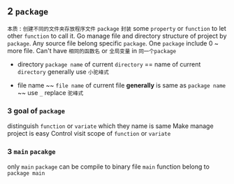 ## 2 `package`
`本质` : `创建不同的文件夹存放程序文件` 
`package` `封装` some `property` or `function` to let other `function` to call it.
Go manage file and directory structure of project by `package`.
Any source file belong specific `package`.
One `package` include 0 ~ more file.
Can't have `相同的函数名` or `全局变量` in `同一个package` 

* directory 
`package name` of current `directory`   ==   name of current `directory` 
generally use `小驼峰式` 

* file name
~~ `file name` of current file **generally** is same as `package name` ~~
use `_` replace `驼峰式` 


### 3  goal of `package` 
distinguish `function` or `variate` which they name is same
Make manage project is easy
Control visit scope of `function` or `variate` 


### 3  `main` `pacakge` 
only `main` `package` can be compile to binary file
`main` function belong to `package main` 
